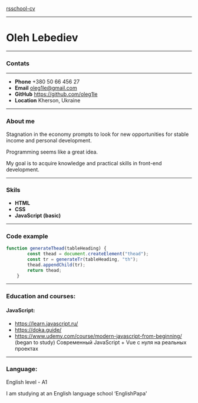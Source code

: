 [rsschool-cv](https://oleg1le.github.io/rsschool-cv/cv)
****

# Oleh Lebediev
****

### Contats
****

+ **Phone** +380 50 66 456 27
+ **Email** oleg1le@gmail.com
+ **GitHub** https://github.com/oleg1le
+ **Location** Kherson, Ukraine

****

### About me
Stagnation in the economy prompts to look for new opportunities for stable income and personal development. 

Programming seems like a great idea. 

My goal is to acquire knowledge and practical skills in front-end development.


****

### Skils

+ **HTML**
+ **CSS**
+ **JavaScript (basic)**


****
### Code example



``` javascript
function generateThead(tableHeading) {
        const thead = document.createElement("thead");
        const tr = generateTr(tableHeading, "th");
        thead.appendChild(tr);
        return thead;
    } 
```


****

### Education and courses:
  #### JavaScript:
 + https://learn.javascript.ru/
 + https://doka.guide/
 + https://www.udemy.com/course/modern-javascript-from-beginning/ (began to study) Современный JavaScript + Vue с нуля на реальных проектах


 **** 

 ### Language:

 English level - A1 
 
 I am studying at an English language school ‘EnglishPapa'